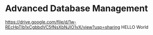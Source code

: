 # Advanced Database Management
https://drive.google.com/file/d/1w-REcHpTlb1xCgbbdVC5fNsXbNJIO1vX/view?usp=sharing
HELLO
World
